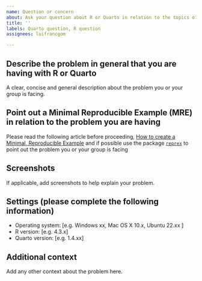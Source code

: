 ```yaml
---
name: Question or concern
about: Ask your question about R or Quarto in relation to the topics of the course
title: ''
labels: Quarto question, R question
assignees: luifrancgom

---
```


## Describe the problem in general that you are having with R or Quarto

A clear, concise and general description about the problem you or your group is facing.

## Point out a **Minimal Reproducible Example (MRE)** in relation to the problem you are having 

Please read the following article before proceeding, [How to create a Minimal, Reproducible Example](https://stackoverflow.com/help/minimal-reproducible-example) and if possible use the package [`reprex`](https://reprex.tidyverse.org/) to point out the problem you or your group is facing

## Screenshots
If applicable, add screenshots to help explain your problem.

## Settings (please complete the following information)

 - Operating system: [e.g. Windows xx, Mac OS X 10.x, Ubuntu 22.xx ]
 - R version: [e.g. 4.3.x]
 - Quarto version: [e.g. 1.4.xx]

## Additional context

Add any other context about the problem here.
